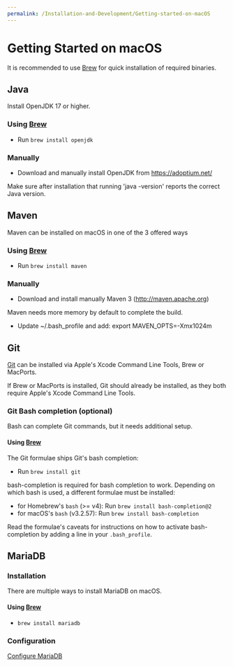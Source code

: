 ```yaml
---
permalink: /Installation-and-Development/Getting-started-on-macOS
---
```


# Getting Started on macOS

It is recommended to use [Brew](http://brew.sh) for quick installation of required binaries.

## Java

Install OpenJDK 17 or higher.

### Using [Brew](http://brew.sh)
* Run `brew install openjdk`

### Manually
* Download and manually install OpenJDK from https://adoptium.net/

Make sure after installation that running 'java -version' reports the correct Java version.

## Maven

Maven can be installed on macOS in one of the 3 offered ways

### Using [Brew](http://brew.sh)
* Run `brew install maven`

### Manually
* Download and install manually Maven 3 (http://maven.apache.org)

Maven needs more memory by default to complete the build.
 * Update ~/.bash_profile and add: export MAVEN_OPTS=-Xmx1024m

## Git
[Git](https://git-scm.com/) can be installed via Apple's Xcode Command Line Tools, Brew or MacPorts.

If Brew or MacPorts is installed, Git should already be installed, as they both require Apple's Xcode Command Line Tools.

### Git Bash completion (optional)
Bash can complete Git commands, but it needs additional setup.

#### Using [Brew](http://brew.sh)
The Git formulae ships Git's bash completion:
* Run `brew install git`

bash-completion is required for bash completion to work. Depending on which bash is used, a different formulae must be installed:
* for Homebrew's `bash` (>= v4): Run `brew install bash-completion@2`
* for macOS's `bash` (v3.2.57): Run `brew install bash-completion`

Read the formulae's caveats for instructions on how to activate bash-completion by adding a line in your `.bash_profile`.

## MariaDB

### Installation

There are multiple ways to install MariaDB on macOS.

#### Using [Brew](http://brew.sh)
 * `brew install mariadb`

### Configuration

[Configure MariaDB](../Installation-and-Development/Configure-MariaDB/#configure-mariadb)
